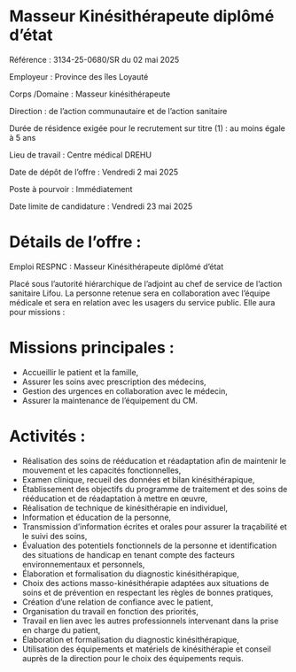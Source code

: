 # Masseur Kinésithérapeute diplômé d’état

Référence : 3134-25-0680/SR du 02 mai 2025

Employeur : Province des îles Loyauté

Corps /Domaine : Masseur kinésithérapeute

Direction : de l’action communautaire et de l’action sanitaire

Durée de résidence exigée pour le recrutement sur titre (1) : au moins égale à 5 ans

Lieu de travail : Centre médical DREHU

Date de dépôt de l’offre : Vendredi 2 mai 2025

Poste à pourvoir : Immédiatement

Date limite de candidature : Vendredi 23 mai 2025

# Détails de l’offre :

Emploi RESPNC : Masseur Kinésithérapeute diplômé d’état

Placé sous l’autorité hiérarchique de l’adjoint au chef de service de l’action sanitaire Lifou. La personne retenue sera en collaboration avec l’équipe médicale et sera en relation avec les usagers du service public. Elle aura pour missions :

# Missions principales :

- Accueillir le patient et la famille,
- Assurer les soins avec prescription des médecins,
- Gestion des urgences en collaboration avec le médecin,
- Assurer la maintenance de l’équipement du CM.

# Activités :

- Réalisation des soins de rééducation et réadaptation afin de maintenir le mouvement et les capacités fonctionnelles,
- Examen clinique, recueil des données et bilan kinésithérapique,
- Établissement des objectifs du programme de traitement et des soins de rééducation et de réadaptation à mettre en œuvre,
- Réalisation de technique de kinésithérapie en individuel,
- Information et éducation de la personne,
- Transmission d’information écrites et orales pour assurer la traçabilité et le suivi des soins,
- Évaluation des potentiels fonctionnels de la personne et identification des situations de handicap en tenant compte des facteurs environnementaux et personnels,
- Élaboration et formalisation du diagnostic kinésithérapique,
- Choix des actions masso-kinésithérapie adaptées aux situations de soins et de prévention en respectant les règles de bonnes pratiques,
- Création d’une relation de confiance avec le patient,
- Organisation du travail en fonction des priorités,
- Travail en lien avec les autres professionnels intervenant dans la prise en charge du patient,
- Élaboration et formalisation du diagnostic kinésithérapique,
- Utilisation des équipements et matériels de kinésithérapie et conseil auprès de la direction pour le choix des équipements requis.